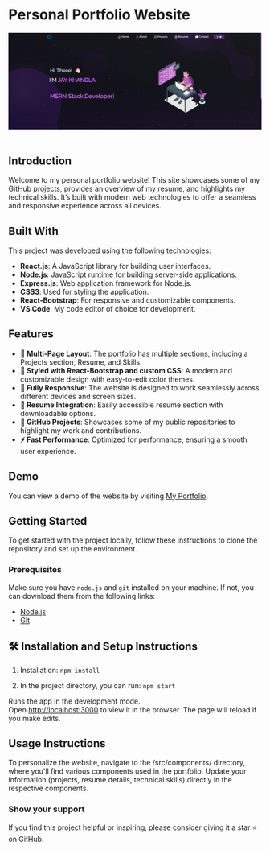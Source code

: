 # Personal Portfolio Website

<div align="center">
  <img alt="Demo" src="./Images/Laptop view.png" />
</div>

<br/>

## Introduction

Welcome to my personal portfolio website! This site showcases some of my GitHub projects, provides an overview of my resume, and highlights my technical skills. It’s built with modern web technologies to offer a seamless and responsive experience across all devices.

## Built With

This project was developed using the following technologies:

- **React.js**: A JavaScript library for building user interfaces.
- **Node.js**: JavaScript runtime for building server-side applications.
- **Express.js**: Web application framework for Node.js.
- **CSS3**: Used for styling the application.
- **React-Bootstrap**: For responsive and customizable components.
- **VS Code**: My code editor of choice for development.

## Features

- **📖 Multi-Page Layout**: The portfolio has multiple sections, including a Projects section, Resume, and Skills.
- **🎨 Styled with React-Bootstrap and custom CSS**: A modern and customizable design with easy-to-edit color themes.
- **📱 Fully Responsive**: The website is designed to work seamlessly across different devices and screen sizes.
- **📝 Resume Integration**: Easily accessible resume section with downloadable options.
- **🔗 GitHub Projects**: Showcases some of my public repositories to highlight my work and contributions.
- **⚡ Fast Performance**: Optimized for performance, ensuring a smooth user experience.

## Demo

You can view a demo of the website by visiting [My Portfolio](https://github.com/jaykhandla/Portfolio).

## Getting Started

To get started with the project locally, follow these instructions to clone the repository and set up the environment.

### Prerequisites

Make sure you have `node.js` and `git` installed on your machine. If not, you can download them from the following links:

- [Node.js](https://nodejs.org/)
- [Git](https://jay-flame.vercel.app/)

## 🛠 Installation and Setup Instructions

1. Installation: `npm install`

2. In the project directory, you can run: `npm start`

Runs the app in the development mode.\
Open [http://localhost:3000](http://localhost:3000) to view it in the browser.
The page will reload if you make edits.

## Usage Instructions

To personalize the website, navigate to the /src/components/ directory, where you'll find various components used in the portfolio. Update your information (projects, resume details, technical skills) directly in the respective components.

### Show your support

If you find this project helpful or inspiring, please consider giving it a star ⭐ on GitHub.